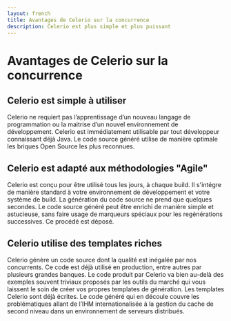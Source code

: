 ```yaml
---
layout: french
title: Avantages de Celerio sur la concurrence
description: Celerio est plus simple et plus puissant 
---
```


# Avantages de Celerio sur la concurrence
## Celerio est simple à utiliser

Celerio ne requiert pas l’apprentissage d’un nouveau langage de programmation ou la maitrise d’un nouvel 
environnement de développement. Celerio est immédiatement utilisable par tout développeur connaissant 
déjà Java. Le code source généré utilise de manière optimale les briques Open Source les plus reconnues.



## Celerio est adapté aux méthodologies "Agile"

Celerio est conçu pour être utilisé tous les jours, à chaque build. Il s'intégre de manière standard à votre 
environnement de développement et votre système de build. La génération du code source ne prend que quelques secondes. 
Le code source généré peut être enrichi de manière simple et astucieuse, sans faire usage de marqueurs spéciaux 
pour les regénérations successives. Ce procédé est déposé.



## Celerio utilise des templates riches

Celerio génère un code source dont la qualité est inégalée par nos concurrents. 
Ce code est déjà utilisé en production, entre autres par plusieurs grandes banques. 
Le code produit par Celerio va bien au-delà des exemples souvent triviaux proposés par les 
outils du marché qui vous laissent le soin de créer vos propres templates de génération. 
Les templates Celerio sont déjà écrites. Le code généré qui en découle couvre les problématiques allant 
de l’IHM internationalisée à la gestion du cache de second niveau dans un environnement de serveurs distribués.

